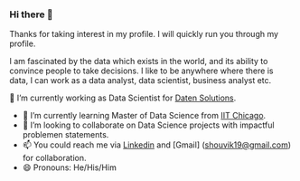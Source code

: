 ### Hi there 👋

Thanks for taking interest in my profile.
I will quickly run you through my profile.

I am fascinated by the data which exists in the world, and its ability to convince people to take decisions.
I like to be anywhere where there is data, I can work as a data analyst, data scientist, business analyst etc. 

🔭 I’m currently working as Data Scientist for [Daten Solutions](https://www.daten-solutions.com/).
- 🌱 I’m currently learning Master of Data Science from [IIT Chicago](https://www.iit.edu/).
- 👯 I’m looking to collaborate on Data Science projects with impactful problemen statements.
- 📫 You could reach me via [Linkedin](https://www.linkedin.com/in/shouvik-sharma19/) and [Gmail] (shouvik19@gmail.com) for collaboration.
- 😄 Pronouns: He/His/Him
